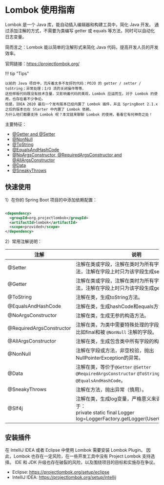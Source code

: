 # Lombok 使用指南

Lombok 是一个 Java 库，能自动插入编辑器和构建工具中，简化 Java 开发。
通过添加注解的方式，不需要为类编写 getter 或 equals 等方法，同时可以自动化日志变量。

简而言之：Lombok 能以简单的注解形式来简化 Java 代码，提高开发人员的开发效率。

官网链接：https://projectlombok.org/

!!! tip "Tips"

    以前的 Java 项目中，充斥着太多不友好的代码：POJO 的 getter / setter / toString；异常处理；I/O 流的关闭操作等等，
    这些样板代码既没有技术含量，又影响着代码的美观，Lombok 应运而生。对于 Lombok 的使用，也存在着不少争论。
    但是，IDEA 2020 最后一个发布版本已经内置了 Lombok 插件，并且 SpringBoot 2.1.x 之后的版本也在 Starter 中内置了 Lombok 依赖。
    为什么他们都要支持 Lombok 呢？本文就来聊聊 Lombok 的使用，看看它有何神奇之处！

主要特征：

- [@Getter and @Setter](https://projectlombok.org/features/GetterSetter)
- [@NonNull](https://projectlombok.org/features/NonNull)
- [@ToString](https://projectlombok.org/features/ToString)
- [@EqualsAndHashCode](https://projectlombok.org/features/EqualsAndHashCode)
- [@NoArgsConstructor, @RequiredArgsConstructor and @AllArgsConstructor](https://projectlombok.org/features/constructor)
- [@Data](https://projectlombok.org/features/Data)
- [@SneakyThrows](https://projectlombok.org/features/SneakyThrows)

## 快速使用

1）在你的 Spring Boot 项目的中添加依赖配置：

```xml

<dependency>
  <groupId>org.projectlombok</groupId>
  <artifactId>lombok</artifactId>
  <scope>provided</scope>
</dependency>
```

2）常用注解说明：

| 注解                       | 说明                                                                                                            |
|--------------------------|---------------------------------------------------------------------------------------------------------------|
| @Setter                  | 注解在类或字段，注解在类时为所有字段生成setter方法，注解在字段上时只为该字段生成setter方法。                                                          |
| @Getter                  | 注解在类或字段，注解在类时为所有字段生成getter方法，注解在字段上时只为该字段生成getter方法。                                                          |
| @ToString                | 注解在类，生成toString方法。                                                                                            |
| @EqualsAndHashCode       | 注解在类，生成hashCode和equals方法。                                                                                     |
| @NoArgsConstructor       | 注解在类，生成无参的构造方法。                                                                                               |
| @RequiredArgsConstructor | 注解在类，为类中需要特殊处理的字段生成构造方法，比如final和被 `@NonNull` 注解的字段。                                                           |
| @AllArgsConstructor      | 注解在类，生成包含类中所有字段的构造方法。                                                                                         |
| @NonNull                 | 注解在字段或方法，非空校验，抛出NullPointerException的异常。                                                                      |
| @Data                    | 注解在类，等价于`@Getter` `@Setter` `@RequiredArgsConstructor` `@ToString` `@EqualsAndHashCode`。                      |
| @SneakyThrows            | 注解在方法，抛出异常（慎用）。                                                                                               |
| @Slf4j                   | 注解在类，生成log变量，严格意义来说是常量。等价于：<br>private static final Logger log=LoggerFactory.getLogger(UserController.class); |

## 安装插件

在 IntelliJ IDEA 或者 Eclipse 中使用 Lombok 需要安装 Lombok Plugin。
因此，Lombok 也存在一定风险，在一些开发工具中没有 Project Lombok 支持选择。
IDE 和 JDK 升级也存在破裂的风险，以及围绕项目的目标和实施存在争议。

- Eclipse: https://projectlombok.org/setup/eclipse
- IntelliJ IDEA: https://projectlombok.org/setup/intellij
